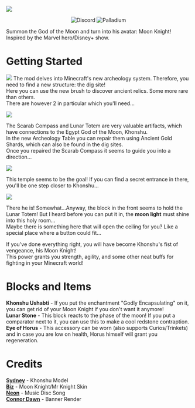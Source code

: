 ![](https://github.com/ThreeTAG/PantheonSent/blob/main/media/banner.png?raw=true)

<div style="text-align: center;">

![Discord](https://img.shields.io/discord/116908382878695430?style=for-the-badge&logo=discord&logoColor=f9dd55&label=Discord&color=f9dd55&link=https%3A%2F%2Fdiscord.gg%2FGATzmppJms)
![Palladium](https://img.shields.io/badge/Palladium-Required-f9dd55?style=for-the-badge&logo=data%3Aimage%2Fpng%3Bbase64%2CiVBORw0KGgoAAAANSUhEUgAAACgAAAAoEAYAAADcbmQuAAABhWlDQ1BJQ0MgcHJvZmlsZQAAKJF9kT1Iw1AUhU9TpSKVDnYQUchQneyiIrqVKhbBQmkrtOpg8tI%2FaNKQpLg4Cq4FB38Wqw4uzro6uAqC4A%2BIs4OToouUeF9SaBHjhZd8nHfP4b37AKFZZarZEwNUzTLSibiYy6%2BKgVf4MIoQfeckZurJzGIWnvV1T31Ud1Ge5d33Zw0oBZMBPpE4xnTDIt4gntm0dM77xGFWlhTic%2BIJgw5I%2FMh12eU3ziWHBZ4ZNrLpeeIwsVjqYrmLWdlQiaeJI4qqUb6Qc1nhvMVZrdZZ%2B5z8hsGCtpLhOq0RJLCEJFIQIaOOCqqwEKW%2FRoqJNO3HPfzDjj9FLplcFTByLKAGFZLjB3%2BD37M1i1OTblIwDvS%2B2PbHGBDYBVoN2%2F4%2Btu3WCeB%2FBq60jr%2FWBGY%2FSW90tMgRENoGLq47mrwHXO4AQ0%2B6ZEiO5KclFIvA%2Bxk9Ux4YvAX619y5tfdx%2BgBkaVbLN8DBITBeoux1j3v3dc%2Ft3572%2FH4Avvtyxc6mI%2BQAAAAGYktHRAD5AN0AVSI3iksAAAAJcEhZcwAACxIAAAsSAdLdfvwAAAAHdElNRQfoAR0PKQ92dVD6AAABQElEQVRo3u2aSRKEMAhFhcr9r9y90Y1WyhBmgXUGePlkhsPYfqdptQ%2BnWcUD2YF5A4WvAbMGCl7A3gK5t0stbwUUtMHtOkgF6OWnuENSKSIFUNt%2FjAbOew6kTgVYBZwWSKwGThokueK9w%2BjbFirA1binCqQ2UMVmXIb3qhgVDHkbI52K0QBrxYerBaukMDXeQR0ZrUWEnUovAUv7fdXHr29TtKciPNpY1gAbYANMbSOKI9qLltaRsxX4FQVmvZQY1RXEnTo6hbUUeKVUlBMJ1Q%2BrIybuOpbl%2FXf1xnn3TmBYjWQ0Bc%2Fi2n5Uoiox%2B2XD7jXdvfyoAkxKoY961NT1elSyGkD2o1KVOVEqLsgCTEuB3PdvsOqIG5h2%2B7vxoJQCsqS2tBD6exuz%2Ff5g6fXBMmsqh%2FviGx1ouk%2Fm3kCtT0x%2FsX0Qhzi%2FtjQAAAAASUVORK5CYII%3D&link=https%3A%2F%2Fmodrinth.com%2Fmod%2Fthreetag-palladium)

</div>

Summon the God of the Moon and turn into his avatar: Moon Knight!  
Inspired by the Marvel hero/Disney+ show.

# Getting Started
![](https://github.com/ThreeTAG/PantheonSent/blob/main/media/dig_site.png?raw=true)
The mod delves into Minecraft's new archeology system. Therefore, you need to find a new structure: the dig site!  
Here you can use the new brush to discover ancient relics. Some more rare than others.  
There are however 2 in particular which you'll need...

![](https://github.com/ThreeTAG/PantheonSent/blob/main/media/restoration.png?raw=true)

The Scarab Compass and Lunar Totem are very valuable artifacts, which have connections to the Egypt God of the Moon, Khonshu.  
In the new Archeology Table you can repair them using Ancient Gold Shards, which can also be found in the dig sites.  
Once you repaired the Scarab Compass it seems to guide you into a direction...

![](https://github.com/ThreeTAG/PantheonSent/blob/main/media/temple.png?raw=true)

This temple seems to be the goal! If you can find a secret entrance in there, you'll be one step closer to Khonshu...

![](https://github.com/ThreeTAG/PantheonSent/blob/main/media/khonshu_statue.png?raw=true)

There he is! Somewhat...Anyway, the block in the front seems to hold the Lunar Totem! But I heard before you can put it in, the **moon light** must shine into this holy room...  
Maybe there is something here that will open the ceiling for you? Like a special place where a button could fit...


If you've done everything right, you will have become Khonshu's fist of vengeance, his Moon Knight!  
This power grants you strength, agility, and some other neat buffs for fighting in your Minecraft world!


# Blocks and Items
**Khonshu Ushabti** - If you put the enchantment "Godly Encapsulating" on it, you can get rid of your Moon Knight if you don't want it anymore!  
**Lunar Stone** - This block reacts to the phase of the moon! If you put a comparator next to it, you can use this to make a cool redstone contraption.  
**Eye of Horus** - This accessory can be worn (also supports Curios/Trinkets) and in case you are low on health, Horus himself will grant you regeneration.

# Credits
**[Sydney](https://twitter.com/Sydokiddo)** - Khonshu Model  
**[Biz](https://twitter.com/BizZzlol)** - Moon Knight/Mr Knight Skin  
**[Neon](https://twitter.com/ThePoopPal)** - Music Disc Song  
**[Connor Dawn](https://twitter.com/TheConnorDawn)** - Banner Render